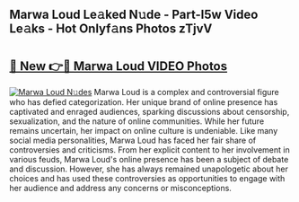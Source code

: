 ## Marwa Loud Le𝚊ked N𝚞de - Part-I5w Video Le𝚊ks - Hot Onlyf𝚊ns Photos zTjvV

# <h2><a href="http://ac29246.deff.icu/?id=Marwa+Loud">🔗 New 👉🔴 Marwa Loud VIDEO Photos</a></h2>

[![Marwa Loud N𝚞des](https://i.imgur.com/rIISA9y.gif)](http://ac29246.deff.icu/?id=Marwa+Loud)
Marwa Loud is a complex and controversial figure who has defied categorization. Her unique brand of online presence has captivated and enraged audiences, sparking discussions about censorship, sexualization, and the nature of online communities. While her future remains uncertain, her impact on online culture is undeniable. Like many social media personalities, Marwa Loud has faced her fair share of controversies and criticisms. From her explicit content to her involvement in various feuds, Marwa Loud's online presence has been a subject of debate and discussion. However, she has always remained unapologetic about her choices and has used these controversies as opportunities to engage with her audience and address any concerns or misconceptions.
